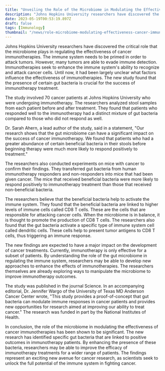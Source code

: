 ```yaml
---
title: "Unveiling the Role of the Microbiome in Modulating the Effectiveness of Cancer Immunotherapies"
description: "Johns Hopkins University researchers have discovered the critical role that the microbiome plays in regulating the effectiveness of cancer immunotherapies. The study involves 70 cancer patients."
date: 2023-05-19T00:53:19.897Z
draft: false
tags: [Immunology]
thumbnail: "/news/role-microbiome-modulating-effectiveness-cancer-immunotherapies/thumb.png"
---
```


Johns Hopkins University researchers have discovered the critical role that the microbiome plays in regulating the effectiveness of cancer immunotherapies. The immune system needs to be primed in order to attack tumors. However, many tumors are able to evade immune detection. Immunotherapies seek to enhance the immune system's ability to recognize and attack cancer cells. Until now, it had been largely unclear what factors influence the effectiveness of immunotherapies. The new study found that the presence of certain gut bacteria is crucial for the success of immunotherapy treatment.

The study involved 70 cancer patients at Johns Hopkins University who were undergoing immunotherapy. The researchers analyzed stool samples from each patient before and after treatment. They found that patients who responded well to the immunotherapy had a distinct mixture of gut bacteria compared to those who did not respond as well.

Dr. Sarah Ahern, a lead author of the study, said in a statement, "Our research shows that the gut microbiome can have a significant impact on the success of cancer immunotherapy. We found that patients who had a greater abundance of certain beneficial bacteria in their stools before beginning therapy were much more likely to respond positively to treatment."

The researchers also conducted experiments on mice with cancer to confirm their findings. They transferred gut bacteria from human immunotherapy responders and non-responders into mice that had been given cancer. The mice that received beneficial bacteria were more likely to respond positively to immunotherapy treatment than those that received non-beneficial bacteria.

The researchers believe that the beneficial bacteria help to activate the immune system. They found that the beneficial bacteria are linked to higher levels of immune cells called CD8 T cells. These are the cells that are responsible for attacking cancer cells. When the microbiome is in balance, it is thought to promote the production of CD8 T cells. The researchers also found that the gut bacteria activate a specific type of immune system cell called dendritic cells. These cells help to present tumor antigens to CD8 T cells, thus triggering an immune response.

The new findings are expected to have a major impact on the development of cancer treatments. Currently, immunotherapy is only effective for a subset of patients. By understanding the role of the gut microbiome in regulating the immune system, researchers may be able to develop new approaches to enhance the effects of immunotherapies. The researchers themselves are already exploring ways to manipulate the microbiome to improve immunotherapy outcomes.

The study was published in the journal Science. In an accompanying editorial, Dr. Jennifer Wargo of the University of Texas MD Anderson Cancer Center wrote, "This study provides a proof-of-concept that gut bacteria can modulate immune responses in cancer patients and provides new opportunities for research aimed at improving our ability to treat cancer." The research was funded in part by the National Institutes of Health.

In conclusion, the role of the microbiome in modulating the effectiveness of cancer immunotherapies has been shown to be significant. The new research has identified specific gut bacteria that are linked to positive outcomes in immunotherapy patients. By enhancing the presence of these bacteria, researchers may be able to improve the efficacy of immunotherapy treatments for a wider range of patients. The findings represent an exciting new avenue for cancer research, as scientists seek to unlock the full potential of the immune system in fighting cancer.
